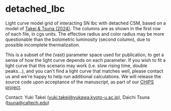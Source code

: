 # detached_Ibc
Light curve model grid of interacting SN Ibc with detached CSM, based on a model of [Takei & Tsuna (2024)](https://arxiv.org/abs/2404.02566).
The columns are as shown in the first row of each file, in cgs units. The effective radius and color radius may be more questionable than the bolometric luminosity (second column), due to possible incomplete thermalization.

This is a subset of the (vast) parameter space used for publication, to get a sense of how the light curve depends on each parameter.
If you wish to fit a light curve that this scenario may work (i.e. slow rising time, double peaks...), and you can't find a light curve that matches well, please contact us and we're happy to help run additional calculations.
We will release the source code upon acceptance of the manuscript, as part of our [CHIPS project](https://github.com/DTsuna/CHIPS).

Contact:
Yuki Takei (yuki.takei@yukawa.kyoto-u.ac.jp), Daichi Tsuna (tsuna@caltech.edu)
